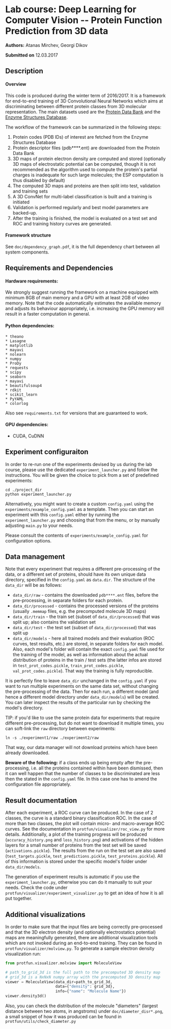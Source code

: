 Lab course: Deep Learning for Computer Vision -- Protein Function Prediction from 3D data
============================
 **Authors:** Atanas Mirchev, Georgi Dikov
 
 **Submitted on** 12.03.2017

## Description
#### Overview
This code is produced during the winter term of 2016/2017.
It is a framework for end-to-end training of 3D Convolutional Neural Networks
which aims at discriminating between different protein classes from 3D molecular representation. 
The main datasets used are the [Protein Data Bank](http://pdb101.rcsb.org) and the 
[Enzyme Structures Database](https://www.ebi.ac.uk/thornton-srv/databases/enzymes/).  

The workflow of the framework can be summarized in the following steps:

1. Protein codes (PDB IDs) of interest are fetched from the Enzyme Structures Database
2. Protein descriptor files (pdb****.ent) are downloaded from the Protein Data Bank
3. 3D maps of protein electron density are computed and stored (optionally 3D maps of electrostatic potential 
can be computed, though it is not recommended as the algorithm used to compute the protein's
partial charges is inadequate for such large molecules; the ESP computation is thus disabled by default)
4. The computed 3D maps and proteins are then split into test, validation and training sets 
5. A 3D ConvNet for multi-label classification is built and a training is initiated
6. Validation is performed regularly and best model parameters are backed-up. 
7. After the training is finished, the model is evaluated on a test set and ROC and 
training history curves are generated.
 
#### Framework structure
See `doc/dependency_graph.pdf`, it is the full dependency chart between all system components.

## Requirements and Dependencies
#### Hardware requirements:
We strongly suggest running the framework on a machine equipped with minimum 8GB of main memory and a GPU with at least 2GB of video memory. 
Note that the code automatically estimates the available memory and adjusts its behaviour appropriately, i.e. increasing the GPU memory will result
in a faster computation in general. 

#### Python dependencies:
    * theano
    * Lasagne
    * matplotlib
    * mayavi
    * nolearn
    * numpy
    * ProDy
    * requests
    * scipy
    * seaborn
    * mayavi
    * beautifulsoup4
    * rdkit
    * scikit_learn
    * PyYAML
    * colorlog

Also see `requirements.txt` for versions that are guaranteed to work.

#### GPU dependencies:
   * CUDA, CuDNN

## Experiment configuraiton
In order to re-run one of the experiments devised by us during the lab course, please use the dedicated `experiment_launcher.py` and follow the instructions. You will be given the choice to pick from a set of predefined experiments:

```
cd ./project_dir
python experiment_launcher.py
```

Alternatively, you might want to create a custom `config.yaml` using the `experiments/example_config.yaml` as a template. Then you can start an experiment with this `config.yaml` either by running the `experiment_launcher.py` and choosing that from the menu, or by manually adjusting `main.py` to your needs.

Please consult the contents of `experiments/example_config.yaml` for configuration options.

## Data management
Note that every experiment that requires a different pre-processing of the data, or a different set of proteins, should have its own unique data directory, specified in the `config.yaml` as `data.dir`. The structure of the `data_dir` will be as follows:

* `data_dir/raw` - contains the downloaded `pdb****.ent` files, before the pre-processing, in separate folders for each protein.
* `data_dir/processed` - contains the processed versions of the proteins (usually `.memmap` files, e.g. the precomputed molecule 3D maps)
* `data_dir/train` - the train set (subset of `data_dir/processed`) that was split up; also contains the validation set
* `data_dir/test` - the test set (subset of `data_dir/processed`) that was split up
* `data_dir/models` - here all trained models and their evaluation (ROC curves, test results, etc.) are stored, in separate folders for each model. Also, each model's folder will contain the exact `config.yaml` file used for the training of the model, as well as information about the actual distribution of proteins in the train / test sets (the latter infos are stored in `test_prot_codes.pickle`, `train_prot_codes.pickle`, `val_prot_codes.pickle`). That way the training is fully reproducible.

It is perfectly fine to leave `data_dir` unchanged in the `config.yaml` if you want to run multiple experiments on the same data set, without changing the pre-processing of the data. Then for each run, a different model (and hence a different model directory under `data_dir/models`) will be created. You can later inspect the results of the particular run by checking the model's directory.

TIP: if you'd like to use the same protein data for experiments that require different pre-processing, but do not want to download it multiple times, you can soft-link the `raw` directory between experiments:
```
ln -s ./experiment1/raw ./experiment2/raw
```
That way, our data manager will not download proteins which have been already downloaded.

**Beware of the following:** if a class ends up being empty after the pre-processing, i.e. all the proteins contained within have been dismissed,
then it can well happen that the number of classes to be discriminated are less then the stated in the `config.yaml` file.
In this case one has to amend the configuration file appropriately. 

## Result documentation 
After each experiment, a ROC curve can be produced. In the case of 2 classes, the curve is a standard binary classification ROC. In the case of more than two classes, the plot will contain micro- and macro-average ROC curves. See the documentation in `protfun/visualizer/roc_view.py` for more details. Additionally, a plot of the training progress will be produced (`accuracy_history.png` and `loss_history.png`) and activations of the hidden layers for a small number of proteins from the test set will be saved (`activations.pickle`). The results from the run on the test set are also saved (`test_targets.pickle`, `test_predictions.pickle`, `test_proteins.pickle`). All of this information is stored under the specific model's folder under `data_dir/models`.

The generation of experiment results is automatic if you use the `experiment_launcher.py`, otherwise you can do it manually to suit your needs. Check the code under `protfun/visualizer/experiment_visualizer.py` to get an idea of how it is all put together.


## Additional visualizations

In order to make sure that the input files are being correctly pre-processed and 
that the 3D electron density (and optionally electrostatics potential) maps are 
meaningfully generated, there are additional visualization tools which are not 
invoked during an end-to-end training. They can be found in `protfun/visualizer/molview.py`.
To generate a sample electron density visualization run:
```python
from protfun.visualizer.molview import MoleculeView

# path_to_grid_3d is the full path to the precomputed 3D density map
# grid_3d is a NxNxN numpy array with the precomputed 3D density map
viewer = MoleculeView(data_dir=path_to_grid_3d,
                      data={"density": grid_3d},
                      info={"name": "Molecule Name"})
viewer.density3d()
```

Also, you can check the distribution of the molecule "diameters" (largest distance between two atoms, in angstroms) under `doc/diameter_disr*.png`, a small snippet of how it was produced can be found in `protfun/utils/check_diameter.py`
